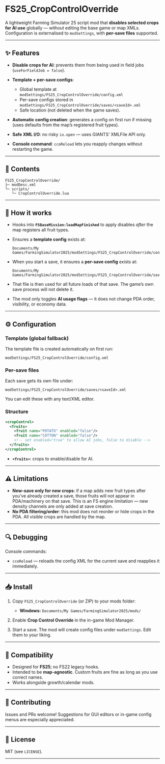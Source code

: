 # FS25\_CropControlOverride

A lightweight Farming Simulator 25 script mod that **disables selected crops for AI use** globally — without editing the base game or map XMLs. Configuration is externalised to `modSettings`, with **per-save files** supported.

---

## ✨ Features

* **Disable crops for AI**: prevents them from being used in field jobs (`useForFieldJob = false`).
* **Template + per-save configs**:

  * Global template at `modSettings/FS25_CropControlOverride/config.xml`
  * Per-save configs stored in `modSettings/FS25_CropControlOverride/saves/<saveId>.xml`
  * Safe location (not deleted when the game saves).
* **Automatic config creation**: generates a config on first run if missing (uses defaults from the map’s registered fruit types).
* **Safe XML I/O**: no risky `io.open` — uses GIANTS’ XMLFile API only.
* **Console command**: `ccoReload` lets you reapply changes without restarting the game.

---

## 📂 Contents

```
FS25_CropControlOverride/
├─ modDesc.xml
└─ scripts/
   └─ CropControlOverride.lua
```

---

## 🧠 How it works

* Hooks into **`FSBaseMission:loadMapFinished`** to apply disables *after* the map registers all fruit types.
* Ensures a **template config** exists at:

  ```
  Documents/My Games/FarmingSimulator2025/modSettings/FS25_CropControlOverride/config.xml
  ```
* When you start a save, it ensures a **per-save config** exists at:

  ```
  Documents/My Games/FarmingSimulator2025/modSettings/FS25_CropControlOverride/saves/<saveId>.xml
  ```
* That file is then used for all future loads of that save. The game’s own save process will not delete it.
* The mod only toggles **AI usage flags** — it does not change PDA order, visibility, or economy data.

---

## ⚙️ Configuration

### Template (global fallback)

The template file is created automatically on first run:

```
modSettings/FS25_CropControlOverride/config.xml
```

### Per-save files

Each save gets its own file under:

```
modSettings/FS25_CropControlOverride/saves/<saveId>.xml
```

You can edit these with any text/XML editor.

### Structure

```xml
<cropControl>
  <fruits>
    <fruit name="POTATO" enabled="false"/>
    <fruit name="COTTON" enabled="false"/>
    <!-- set enabled="true" to allow AI jobs, false to disable -->
  </fruits>
</cropControl>
```

* **`<fruits>`**: crops to enable/disable for AI.

---

## ⚠️ Limitations

* **New-save only for new crops**: if a map adds new fruit types after you’ve already created a save, those fruits will not appear in PDA/machinery on that save. This is an FS engine limitation — new density channels are only added at save creation.
* **No PDA filtering/order**: this mod does not reorder or hide crops in the PDA. All visible crops are handled by the map.

---

## 🔍 Debugging

Console commands:

* `ccoReload` — reloads the config XML for the current save and reapplies it immediately.

---

## 📥 Install

1. Copy `FS25_CropControlOverride` (or ZIP) to your mods folder:

   * **Windows:** `Documents/My Games/FarmingSimulator2025/mods/`
2. Enable **Crop Control Override** in the in-game Mod Manager.
3. Start a save. The mod will create config files under `modSettings`. Edit them to your liking.

---

## 🧪 Compatibility

* Designed for **FS25**; no FS22 legacy hooks.
* Intended to be **map-agnostic**. Custom fruits are fine as long as you use correct names.
* Works alongside growth/calendar mods.

---

## 🤝 Contributing

Issues and PRs welcome! Suggestions for GUI editors or in-game config menus are especially appreciated.

---

## 📜 License

MIT (see `LICENSE`).

---

